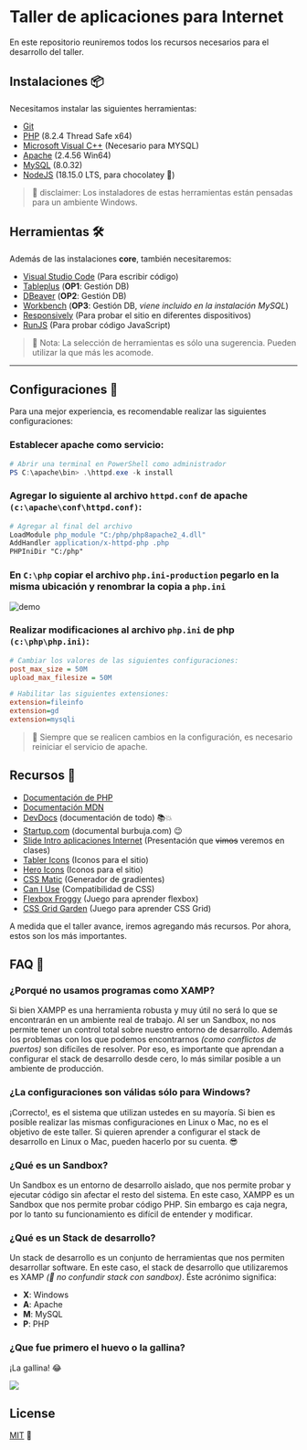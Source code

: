 # Taller de aplicaciones para Internet

En este repositorio reuniremos todos los recursos necesarios para el desarrollo del taller.

## Instalaciones 📦

Necesitamos instalar las siguientes herramientas:

- [Git](https://git-scm.com/downloads)
- [PHP](https://windows.php.net/download#php-8.2) (8.2.4 Thread Safe x64)
- [Microsoft Visual C++](https://learn.microsoft.com/es-es/cpp/windows/latest-supported-vc-redist?view=msvc-170) (Necesario para MYSQL)
- [Apache](https://www.apachelounge.com/download/) (2.4.56 Win64)
- [MySQL](https://dev.mysql.com/downloads/mysql/) (8.0.32)
- [NodeJS](https://nodejs.org/es/download/) (18.15.0 LTS, para chocolatey 🍫)

> 📣 disclaimer: Los instaladores de estas herramientas están pensadas para un ambiente Windows.

## Herramientas 🛠️

Además de las instalaciones **core**, también necesitaremos:

- [Visual Studio Code](https://code.visualstudio.com/download) (Para escribir código)
- [Tableplus](https://tableplus.com/download) (**OP1**: Gestión DB)
- [DBeaver](https://dbeaver.io/download/) (**OP2**: Gestión DB)
- [Workbench](https://dev.mysql.com/downloads/workbench/) (**OP3**: Gestión DB, _viene incluido en la instalación MySQL_)
- [Responsively](https://responsively.app/) (Para probar el sitio en diferentes dispositivos)
- [RunJS](https://runjs.app/) (Para probar código JavaScript)

> 👀 Nota: La selección de herramientas es sólo una sugerencia. Pueden utilizar la que más les acomode.

---

## Configuraciones 🔧

Para una mejor experiencia, es recomendable realizar las siguientes configuraciones:

### Establecer apache como servicio:

```powershell
# Abrir una terminal en PowerShell como administrador
PS C:\apache\bin> .\httpd.exe -k install
```

### Agregar lo siguiente al archivo `httpd.conf` de apache `(c:\apache\conf\httpd.conf)`:

```apache
# Agregar al final del archivo
LoadModule php_module "C:/php/php8apache2_4.dll"
AddHandler application/x-httpd-php .php
PHPIniDir "C:/php"
```

### En `C:\php` **copiar** el archivo `php.ini-production` pegarlo en la misma ubicación y renombrar la copia a `php.ini`

![demo](./assets/action.gif)

### Realizar modificaciones al archivo `php.ini` de php `(c:\php\php.ini)`:

```ini
# Cambiar los valores de las siguientes configuraciones:
post_max_size = 50M
upload_max_filesize = 50M

# Habilitar las siguientes extensiones:
extension=fileinfo
extension=gd
extension=mysqli
```

> 📣 Siempre que se realicen cambios en la configuración, es necesario reiniciar el servicio de apache.

## Recursos 📖

- [Documentación de PHP](https://www.php.net/manual/es/index.php)
- [Documentación MDN](https://developer.mozilla.org/es/docs/Web/HTML)
- [DevDocs](https://devdocs.io/) (documentación de todo) 📚💥
- [Startup.com](https://www.youtube.com/watch?v=h2g_yGaffYU) (documental burbuja.com) 😉
- [Slide Intro aplicaciones Internet](https://docs.google.com/presentation/d/1icwqKQx1tzyJ_ic5NczF4x8_2p4F3HcWsMydb0h9gEA/edit?usp=sharing) (Presentación que ~~vimos~~ veremos en clases)
- [Tabler Icons](https://tablericons.com/) (Iconos para el sitio)
- [Hero Icons](https://heroicons.com/) (Iconos para el sitio)
- [CSS Matic](https://www.cssmatic.com/) (Generador de gradientes)
- [Can I Use](https://caniuse.com/) (Compatibilidad de CSS)
- [Flexbox Froggy](https://flexboxfroggy.com/) (Juego para aprender flexbox)
- [CSS Grid Garden](https://cssgridgarden.com/) (Juego para aprender CSS Grid)

A medida que el taller avance, iremos agregando más recursos. Por ahora, estos son los más importantes.

## FAQ 🤔

### ¿Porqué no usamos programas como XAMP?

Si bien XAMPP es una herramienta robusta y muy útil no será lo que se encontrarán en un ambiente real de trabajo. Al ser un Sandbox, no nos permite tener un control total sobre nuestro entorno de desarrollo. Además los problemas con los que podemos encontrarnos _(como conflictos de puertos)_ son difíciles de resolver. Por eso, es importante que aprendan a configurar el stack de desarrollo desde cero, lo más similar posible a un ambiente de producción.

### ¿La configuraciones son válidas sólo para Windows?

¡Correcto!, es el sistema que utilizan ustedes en su mayoría. Si bien es posible realizar las mismas configuraciones en Linux o Mac, no es el objetivo de este taller. Si quieren aprender a configurar el stack de desarrollo en Linux o Mac, pueden hacerlo por su cuenta. 😎

### ¿Qué es un Sandbox?

Un Sandbox es un entorno de desarrollo aislado, que nos permite probar y ejecutar código sin afectar el resto del sistema. En este caso, XAMPP es un Sandbox que nos permite probar código PHP. Sin embargo es caja negra, por lo tanto su funcionamiento es difícil de entender y modificar.

### ¿Qué es un Stack de desarrollo?

Un stack de desarrollo es un conjunto de herramientas que nos permiten desarrollar software. En este caso, el stack de desarrollo que utilizaremos es XAMP _(👀 no confundir stack con sandbox)_. Éste acrónimo significa:

- **X**: Windows
- **A**: Apache
- **M**: MySQL
- **P**: PHP

### ¿Que fue primero el huevo o la gallina?

¡La gallina! 😂

![](https://media.giphy.com/media/umYMU8G2ixG5mJBDo5/giphy.gif)

## License

[MIT](https://choosealicense.com/licenses/mit/)
📼
